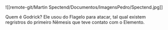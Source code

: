 ![[remote-git/Martin Spectend/Documentos/ImagensPedro/Spectend.jpg]]

Quem é Godrick? Ele usou do Flagelo para atacar, tal qual existem regristros do primeiro Nêmesis que teve contato com o Elemento.